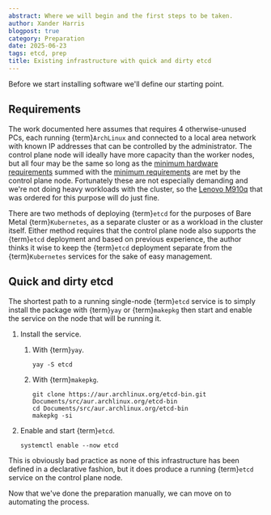 ```yaml
---
abstract: Where we will begin and the first steps to be taken.
author: Xander Harris
blogpost: true
category: Preparation
date: 2025-06-23
tags: etcd, prep
title: Existing infrastructure with quick and dirty etcd
---
```


Before we start installing software we'll define our starting point.

## Requirements

The work documented here assumes that requires 4 otherwise-unused PCs, each
running {term}`ArchLinux` and connected to a local area network with
known IP addresses that can be controlled by the administrator. The control
plane node will ideally have more capacity than the worker nodes, but all four
may be the same so long as the
[minimum hardware requirements](https://kubernetes.io/docs/setup/production-environment/tools/kubeadm/install-kubeadm/#before-you-begin)
summed with the
[minimum requirements](https://etcd.io/docs/v3.6/op-guide/hardware/)
are met by the control plane node. Fortunately these
are not especially demanding and we're not doing heavy workloads with
the cluster, so the
[Lenovo M910q](https://www.amazon.com/dp/B09RFFYCRK?ref=ppx_yo2ov_dt_b_fed_asin_title&th=1)
that was ordered for this purpose will do just fine.

There are two methods of deploying {term}`etcd` for the purposes of
Bare Metal {term}`Kubernetes`, as a separate cluster or as a workload
in the cluster itself. Either method requires that the control plane node
also supports the {term}`etcd` deployment and based on previous experience,
the author thinks it wise to keep the {term}`etcd` deployment separate from the
{term}`Kubernetes` services for the sake of easy management.

## Quick and dirty etcd

The shortest path to a running single-node {term}`etcd` service is to simply
install the package with {term}`yay` or {term}`makepkg` then start and enable
the service on the node that will be running it.

1. Install the service.
   1. With {term}`yay`.

      ```{code-block} shell
      yay -S etcd
      ```

   2. With {term}`makepkg`.

      ```{code-block} shell
      git clone https://aur.archlinux.org/etcd-bin.git Documents/src/aur.archlinux.org/etcd-bin
      cd Documents/src/aur.archlinux.org/etcd-bin
      makepkg -si
      ```

2. Enable and start {term}`etcd`.

   ```{code-block} shell
   systemctl enable --now etcd
   ```

This is obviously bad practice as none of this infrastructure has been defined
in a declarative fashion, but it does produce a running {term}`etcd` service on
the control plane node.

Now that we've done the preparation manually, we can move on to automating
the process.

<!-- vim: set colorcolumn=80: -->

